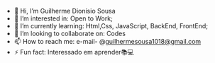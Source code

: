 - 👋 Hi, I’m Guilherme Dionísio Sousa
- 👀 I’m interested in: Open to Work;
- 🌱 I’m currently learning: Html,Css, JavaScript, BackEnd, FrontEnd;
- 💞️ I’m looking to collaborate on: Codes
- 📫 How to reach me: e-mail- @guilhermesousa1018@gmail.com
- ⚡ Fun fact: Interessado em aprender📚💻
